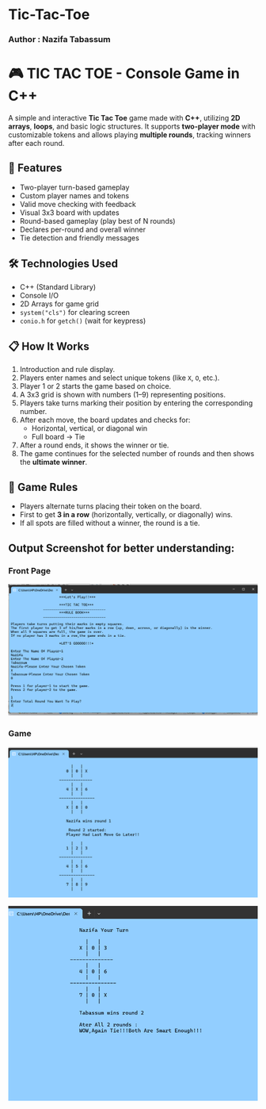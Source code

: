 # Tic-Tac-Toe
### Author : Nazifa Tabassum
# 🎮 TIC TAC TOE - Console Game in C++

A simple and interactive **Tic Tac Toe** game made with **C++**, utilizing **2D arrays**, **loops**, and basic logic structures. It supports **two-player mode** with customizable tokens and allows playing **multiple rounds**, tracking winners after each round.

## 🧠 Features

- Two-player turn-based gameplay
- Custom player names and tokens
- Valid move checking with feedback
- Visual 3x3 board with updates
- Round-based gameplay (play best of N rounds)
- Declares per-round and overall winner
- Tie detection and friendly messages

## 🛠 Technologies Used

- C++ (Standard Library)
- Console I/O
- 2D Arrays for game grid
- `system("cls")` for clearing screen
- `conio.h` for `getch()` (wait for keypress)

## 📋 How It Works

1. Introduction and rule display.
2. Players enter names and select unique tokens (like `X`, `O`, etc.).
3. Player 1 or 2 starts the game based on choice.
4. A 3x3 grid is shown with numbers (1–9) representing positions.
5. Players take turns marking their position by entering the corresponding number.
6. After each move, the board updates and checks for:
   - Horizontal, vertical, or diagonal win
   - Full board → Tie
7. After a round ends, it shows the winner or tie.
8. The game continues for the selected number of rounds and then shows the **ultimate winner**.

## 🧩 Game Rules

- Players alternate turns placing their token on the board.
- First to get **3 in a row** (horizontally, vertically, or diagonally) wins.
- If all spots are filled without a winner, the round is a tie.

 ## Output Screenshot for better understanding:
 ### Front Page
  ![image alt](https://github.com/tabassumnazifa/Tic-Tac-Toe/blob/main/first.png?raw=true)
### Game
![image alt](https://github.com/tabassumnazifa/Tic-Tac-Toe/blob/main/result%201.png?raw=true)

![image alt](https://github.com/tabassumnazifa/Tic-Tac-Toe/blob/main/final%20result.png?raw=true)


  
